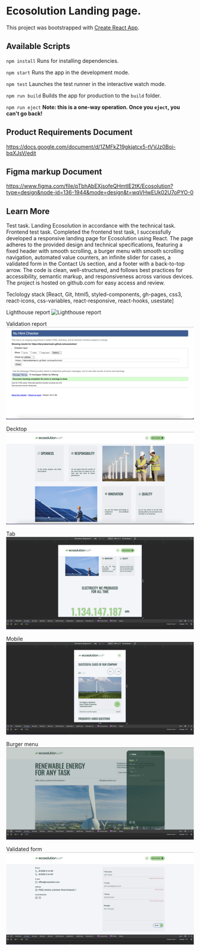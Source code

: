 # Ecosolution Landing page.

This project was bootstrapped with [Create React App](https://github.com/facebook/create-react-app).

## Available Scripts

`npm install`
Runs  for installing dependencies.

`npm start`
Runs the app in the development mode.

`npm test`
Launches the test runner in the interactive watch mode.

`npm run build`
Builds the app for production to the `build` folder.

`npm run eject`
**Note: this is a one-way operation. Once you `eject`, you can't go back!**


## Product Requirements Document
https://docs.google.com/document/d/1ZMFkZ19gkjatcx5-tVVJz0Boi-bqXJsV/edit

## Figma markup Document
https://www.figma.com/file/pTbhAbEXjsofeQHmtIE2tK/Ecosolution?type=design&node-id=136-1944&mode=design&t=wqVHwEUk02U7oPYO-0

## Learn More
Test task. Landing Ecosolution in accordance with the technical task. Frontend test task. Completed the frontend test task, I successfully developed a responsive landing page for Ecosolution using React. The page adheres to the provided design and technical specifications, featuring a fixed header with smooth scrolling, a burger menu with smooth scrolling navigation, automated value counters, an infinite slider for cases, a validated form in the Contact Us section, and a footer with a back-to-top arrow. The code is clean, well-structured, and follows best practices for accessibility, semantic markup, and responsiveness across various devices. The project is hosted on github.com for easy access and review.

Teclology stack [React, Git, html5, styled-components, gh-pages, css3, react-icons, css-variables, react-responsive, react-hooks, usestate]

Lighthouse report
![Lighthouse report](https://github.com/darynakarmazin/ecosolution/raw/main/src/img/img.png)

Validation report
![Validation report](https://github.com/darynakarmazin/ecosolution/raw/main/src/img/img-2.png)

Decktop
![Validation report](https://github.com/darynakarmazin/ecosolution/raw/main/src/img/img-3.png)

Tab
![Tab page](https://github.com/darynakarmazin/ecosolution/raw/main/src/img/img-4.png)

Mobile
![Mobile page](https://github.com/darynakarmazin/ecosolution/raw/main/src/img/img-5.png)

Burger menu
![Burger menu](https://github.com/darynakarmazin/ecosolution/raw/main/src/img/img-6.png)

Validated form
![Validated form](https://github.com/darynakarmazin/ecosolution/raw/main/src/img/img-7.png)
